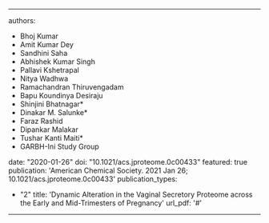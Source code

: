 
---
authors:
 - Bhoj Kumar
 - Amit Kumar Dey
 - Sandhini Saha
 - Abhishek Kumar Singh
 - Pallavi Kshetrapal
 - Nitya Wadhwa
 - Ramachandran Thiruvengadam
 - Bapu Koundinya Desiraju
 - Shinjini Bhatnagar*
 - Dinakar M. Salunke*
 - Faraz Rashid
 - Dipankar Malakar
 - Tushar Kanti Maiti*
 - GARBH-Ini Study Group


date: "2020-01-26"
doi: "10.1021/acs.jproteome.0c00433"
featured: true
publication: 'American Chemical Society. 2021 Jan 26; 10.1021/acs.jproteome.0c00433'
publication_types:
- "2"
title: 'Dynamic Alteration in the Vaginal Secretory Proteome across the Early and Mid-Trimesters of Pregnancy'
url_pdf: '#'
---
